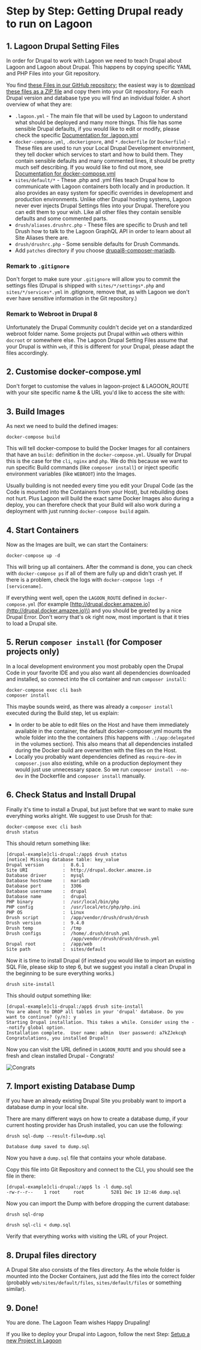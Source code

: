 # Step by Step: Getting Drupal ready to run on Lagoon

## 1. Lagoon Drupal Setting Files

In order for Drupal to work with Lagoon we need to teach Drupal about Lagoon and Lagoon about Drupal. This happens by copying specific YAML and PHP Files into your Git repository.

You find [these Files in our GitHub repository](https://github.com/amazeeio/lagoon/tree/master/docs/using_lagoon/drupal); the easiest way is to [download these files as a ZIP file](https://minhaskamal.github.io/DownGit/#/home?url=https://github.com/amazeeio/lagoon/tree/master/docs/using_lagoon/drupal) and copy them into your Git repository. For each Drupal version and database type you will find an individual folder. A short overview of what they are:

* `.lagoon.yml` - The main file that will be used by Lagoon to understand what should be deployed and many more things. This file has some sensible Drupal defaults, if you would like to edit or modify, please check the specific [Documentation for .lagoon.yml](https://github.com/AlannaBurke/lagoon/tree/e2ab49f3fb52d1959e2a8b8c2d7f5214eefadaaf/using_lagoon/lagoon_yml.md)
* `docker-compose.yml`, `.dockerignore`, and `*.dockerfile` \(or `Dockerfile`\) - These files are used to run your Local Drupal Development environment, they tell docker which services to start and how to build them. They contain sensible defaults and many commented lines, it should be pretty much self describing. If you would like to find out more, see [Documentation for docker-compose.yml](lagoonize.md)
* `sites/default/*` - These .php and .yml files teach Drupal how to communicate with Lagoon containers both locally and in production. It also provides an easy system for specific overrides in development and production environments. Unlike other Drupal hosting systems, Lagoon never ever injects Drupal Settings files into your Drupal. Therefore you can edit them to your wish. Like all other files they contain sensible defaults and some commented parts.
* `drush/aliases.drushrc.php` - These files are specific to Drush and tell Drush how to talk to the Lagoon GraphQL API in order to learn about all Site Aliases there are.
* `drush/drushrc.php` - Some sensible defaults for Drush Commands.
* Add `patches` directory if you choose [drupal8-composer-mariadb](https://github.com/amazeeio/lagoon/tree/master/docs/using_lagoon/drupal/drupal8-composer-mariadb).

### Remark to `.gitignore`

Don't forget to make sure your `.gitignore` will allow you to commit the settings files \(Drupal is shipped with `sites/*/settings*.php` and `sites/*/services*.yml` in .gitignore, remove that, as with Lagoon we don't ever have sensitive information in the Git repository.\)

### Remark to Webroot in Drupal 8

Unfortunately the Drupal Community couldn't decide yet on a standardized webroot folder name. Some projects put Drupal within `web` others within `docroot` or somewhere else. The Lagoon Drupal Setting Files assume that your Drupal is within `web`, if this is different for your Drupal, please adapt the files accordingly.

## 2. Customise docker-compose.yml

Don't forget to customise the values in lagoon-project & LAGOON\_ROUTE with your site specific name & the URL you'd like to access the site with:

## 3. Build Images

As next we need to build the defined images:

```text
docker-compose build
```

This will tell docker-compose to build the Docker Images for all containers that have an `build:` definition in the `docker-compose.yml`. Usually for Drupal this is the case for the `cli`, `nginx` and `php`. We do this because we want to run specific Build commands \(like `composer install`\) or inject specific environment variables \(like `WEBROOT`\) into the Images.

Usually building is not needed every time you edit your Drupal Code \(as the Code is mounted into the Containers from your Host\), but rebuilding does not hurt. Plus Lagoon will build the exact same Docker Images also during a deploy, you can therefore check that your Build will also work during a deployment with just running `docker-compose build` again.

## 4. Start Containers

Now as the Images are built, we can start the Containers:

```text
docker-compose up -d
```

This will bring up all containers. After the command is done, you can check with `docker-compose ps` if all of them are fully up and didn't crash yet. If there is a problem, check the logs with `docker-compose logs -f [servicename]`.

If everything went well, open the `LAGOON_ROUTE` defined in `docker-compose.yml` \(for example [http://drupal.docker.amazee.io](http://drupal.docker.amazee.io)\) and you should be greeted by a nice Drupal Error. Don't worry that's ok right now, most important is that it tries to load a Drupal site.

## 5. Rerun `composer install` \(for Composer projects only\)

In a local development environment you most probably open the Drupal Code in your favorite IDE and you also want all dependencies downloaded and installed, so connect into the cli container and run `composer install`:

```text
docker-compose exec cli bash
composer install
```

This maybe sounds weird, as there was already a `composer install` executed during the Build step, let us explain:

* In order to be able to edit files on the Host and have them immediately available in the container, the default docker-composer.yml mounts the whole folder into the the containers \(this happens with `.:/app:delegated` in the volumes section\). This also means that all dependencies installed during the Docker build are overwritten with the files on the Host.
* Locally you probably want dependencies defined as `require-dev` in `composer.json` also existing, while on a production deployment they would just use unnecessary space. So we run `composer install --no-dev` in the Dockerfile and `composer install` manually.

## 6. Check Status and Install Drupal

Finally it's time to install a Drupal, but just before that we want to make sure everything works alright. We suggest to use Drush for that:

```text
docker-compose exec cli bash
drush status
```

This should return something like:

```text
[drupal-example]cli-drupal:/app$ drush status
[notice] Missing database table: key_value
Drupal version       :  8.6.1
Site URI             :  http://drupal.docker.amazee.io
Database driver      :  mysql
Database hostname    :  mariadb
Database port        :  3306
Database username    :  drupal
Database name        :  drupal
PHP binary           :  /usr/local/bin/php
PHP config           :  /usr/local/etc/php/php.ini
PHP OS               :  Linux
Drush script         :  /app/vendor/drush/drush/drush
Drush version        :  9.4.0
Drush temp           :  /tmp
Drush configs        :  /home/.drush/drush.yml
                        /app/vendor/drush/drush/drush.yml
Drupal root          :  /app/web
Site path            :  sites/default
```

Now it is time to install Drupal \(if instead you would like to import an existing SQL File, please skip to step 6, but we suggest you install a clean Drupal in the beginning to be sure everything works.\)

```text
drush site-install
```

This should output something like:

```text
[drupal-example]cli-drupal:/app$ drush site-install
You are about to DROP all tables in your 'drupal' database. Do you want to continue? (y/n): y
Starting Drupal installation. This takes a while. Consider using the --notify global option.
Installation complete.  User name: admin  User password: a7kZJekcqh
Congratulations, you installed Drupal!
```

Now you can visit the URL defined in `LAGOON_ROUTE` and you should see a fresh and clean installed Drupal - Congrats!

![Congrats](https://media.giphy.com/media/XreQmk7ETCak0/giphy.gif)

## 7. Import existing Database Dump

If you have an already existing Drupal Site you probably want to import a database dump in your local site.

There are many different ways on how to create a database dump, if your current hosting provider has Drush installed, you can use the following:

```text
drush sql-dump --result-file=dump.sql

Database dump saved to dump.sql
```

Now you have a `dump.sql` file that contains your whole database.

Copy this file into Git Repository and connect to the CLI, you should see the file in there:

```text
[drupal-example]cli-drupal:/app$ ls -l dump.sql
-rw-r--r--    1 root     root          5281 Dec 19 12:46 dump.sql
```

Now you can import the Dump with before dropping the current database:

```text
drush sql-drop

drush sql-cli < dump.sql
```

Verify that everything works with visiting the URL of your Project.

## 8. Drupal files directory

A Drupal Site also consists of the files directory. As the whole folder is mounted into the Docker Containers, just add the files into the correct folder \(probably `web/sites/default/files`, `sites/default/files` or something similar\).

## 9. Done!

You are done. The Lagoon Team wishes Happy Drupaling!

If you like to deploy your Drupal into Lagoon, follow the next Step: [Setup a new Project in Lagoon](../setup_project.md)

